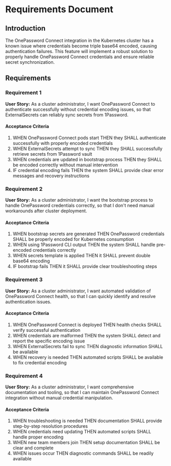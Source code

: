 # Requirements Document

## Introduction

The OnePassword Connect integration in the Kubernetes cluster has a known issue where credentials become triple base64 encoded, causing authentication failures. This feature will implement a robust solution to properly handle OnePassword Connect credentials and ensure reliable secret synchronization.

## Requirements

### Requirement 1

**User Story:** As a cluster administrator, I want OnePassword Connect to authenticate successfully without credential encoding issues, so that ExternalSecrets can reliably sync secrets from 1Password.

#### Acceptance Criteria

1. WHEN OnePassword Connect pods start THEN they SHALL authenticate successfully with properly encoded credentials
2. WHEN ExternalSecrets attempt to sync THEN they SHALL successfully retrieve secrets from 1Password vault
3. WHEN credentials are updated in bootstrap process THEN they SHALL be encoded correctly without manual intervention
4. IF credential encoding fails THEN the system SHALL provide clear error messages and recovery instructions

### Requirement 2

**User Story:** As a cluster administrator, I want the bootstrap process to handle OnePassword credentials correctly, so that I don't need manual workarounds after cluster deployment.

#### Acceptance Criteria

1. WHEN bootstrap secrets are generated THEN OnePassword credentials SHALL be properly encoded for Kubernetes consumption
2. WHEN using 1Password CLI output THEN the system SHALL handle pre-encoded credentials correctly
3. WHEN secrets template is applied THEN it SHALL prevent double base64 encoding
4. IF bootstrap fails THEN it SHALL provide clear troubleshooting steps

### Requirement 3

**User Story:** As a cluster administrator, I want automated validation of OnePassword Connect health, so that I can quickly identify and resolve authentication issues.

#### Acceptance Criteria

1. WHEN OnePassword Connect is deployed THEN health checks SHALL verify successful authentication
2. WHEN credentials are malformed THEN the system SHALL detect and report the specific encoding issue
3. WHEN ExternalSecrets fail to sync THEN diagnostic information SHALL be available
4. WHEN recovery is needed THEN automated scripts SHALL be available to fix credential encoding

### Requirement 4

**User Story:** As a cluster administrator, I want comprehensive documentation and tooling, so that I can maintain OnePassword Connect integration without manual credential manipulation.

#### Acceptance Criteria

1. WHEN troubleshooting is needed THEN documentation SHALL provide step-by-step resolution procedures
2. WHEN credentials need updating THEN automated scripts SHALL handle proper encoding
3. WHEN new team members join THEN setup documentation SHALL be clear and complete
4. WHEN issues occur THEN diagnostic commands SHALL be readily available